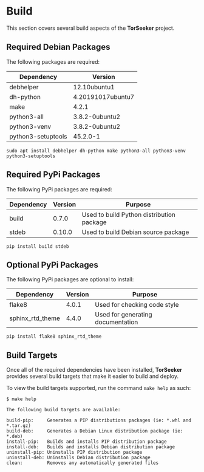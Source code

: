 Build
=====

This section covers several build aspects of the **TorSeeker** project. 


Required Debian Packages
------------------------

The following packages are required:

| Dependency         | Version           |
|--------------------|-------------------|
| debhelper          | 12.10ubuntu1      |
| dh-python          | 4.20191017ubuntu7 |
| make               | 4.2.1             |
| python3-all        | 3.8.2-0ubuntu2    |
| python3-venv       | 3.8.2-0ubuntu2    |
| python3-setuptools | 45.2.0-1          |

    sudo apt install debhelper dh-python make python3-all python3-venv python3-setuptools


Required PyPi Packages
----------------------

The following PyPi packages are required:

| Dependency | Version | Purpose                                   |
|------------|---------|-------------------------------------------|
| build      | 0.7.0   | Used to build Python distribution package |
| stdeb      | 0.10.0  | Used to build Debian source package       |

    pip install build stdeb


Optional PyPi Packages
----------------------

The following PyPi packages are optional to install:

| Dependency       | Version | Purpose
|------------------|---------|-----------------------------------|
| flake8           | 4.0.1   | Used for checking code style      |
| sphinx_rtd_theme | 4.4.0   | Used for generating documentation |

    pip install flake8 sphinx_rtd_theme


Build Targets
-------------

Once all of the required dependencies have been installed, **TorSeeker** provides several build targets that make it easier to build and deploy.

To view the build targets supported, run the command `make help` as such:

    $ make help

    The following build targets are available:
    
    build-pip:     Generates a PIP distributions packages (ie: *.whl and *.tar.gz)
    build-deb:     Generates a Debian Linux distribution package (ie: *.deb)
    install-pip:   Builds and installs PIP distribution package
    install-deb:   Builds and installs Debian distribution package
    uninstall-pip: Uninstalls PIP distribution package
    uninstall-deb: Uninstalls Debian distribution package
    clean:         Removes any automatically generated files
